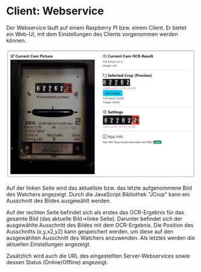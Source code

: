 # Client: Webservice
Der Webservice läuft auf einem Raspberry PI bzw. einem Client. Er bietet ein Web-UI, mit dem Einstellungen des Clients vorgenommen werden können.

![Client-Webservice UI](./doc/webservice_ui.PNG)

Auf der linken Seite wird das aktuellste bzw. das letzte aufgenommene Bild des Watchers angezeigt. Durch die JavaScript Bibliothek "JCrop" kann ein Ausschnitt des Bildes ausgewählt werden.

Auf der rechten Seite befindet sich als erstes das OCR-Ergebnis für das gesamte Bild (das aktuelle Bild->linke Seite). Darunter befindet sich der ausgewählte Ausschnitt des Bildes mit dem OCR-Ergebnis. Die Position des Ausschnitts (x,y,x2,y2) kann gespeichert werden, um diese auf den ausgewählten Ausschnitt des Watchers anzuwenden. Als letztes werden die aktuellen Einstellungen angezeigt.

Zusätzlich wird auch die URL des eingestellten Server-Webservices sowie dessen Status (Online/Offline) angezeigt.